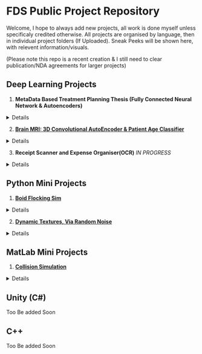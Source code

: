 # FDS Public Project Repository
Welcome, I hope to always add new projects, all work is done myself unless specificaly credited otherwise.
All projects are organised by language, then in individual project folders (If Uploaded).
Sneak Peeks will be shown here, with relevent information/visuals.

(Please note this repo is a recent creation & I still need to clear publication/NDA agreements for larger projects)

## Deep Learning Projects  
1. **MetaData Based Treatment Planning Thesis (Fully Connected Neural Network & Autoencoders)** 
<details>
  <summary>Details</summary>
  This Projects purpose was to create a fully connected neural network to predict treatment sucess based on patient metadata and the respecitive treatment plan that was implemented. Additionaly this model was used to optimise treatments by implementing the network into the existing planning software *MatRad*. The project involved full data aquisition, extraction, standardisation, autoencoding and final model creation and subsequent integration.  
  *Link to Abstract*
</details>
 
2. [**Brain MRI: 3D Convolutional AutoEncoder & Patient Age Classifier**](https://github.com/FDSchaefer/public/tree/master/Deep%20Learning/BRAIN%20MRI)
<details>
  <summary>Details</summary>
  This project involves the collection of healthy brain MRI images with various patient ages. The autoencoder compresses the 3D MRI data to a more manageable form for the Age classifier network. (This is due ot the memory limitations of my GPU). The Convolutional classifier then reads the encoded data, to predict the age of the patient, of whom the MRI was taken. The network was written in Pytorch, with CUDA compatability.
  
  The data aquired from: https://www.insight-journal.org/midas/community/view/21
  
  ![Preview](https://github.com/FDSchaefer/public/blob/master/Deep%20Learning/BRAIN%20MRI/README/gif2.gif)  
  
</details>   
 
3. **Receipt Scanner and Expense Organiser(OCR)** *IN PROGRESS*
<details>
  <summary>Details</summary>
  The concept behind this project is to implement a OCR for the purposes of reading pictures of reciepts, and extracting the name and price of each item. This would then be tabulated and the items placed into catagories. Giving the user an overview of where and how money is being spent, which items are candidates for bulk buying, etc. Idealy this project would be integrated into an app in a later development stage. 
  
</details>  


## Python Mini Projects
1. [**Boid Flocking Sim**](https://github.com/FDSchaefer/public/tree/master/Python%20Projects/FlockingSim)
<details>
  <summary>Details</summary>
  This project involved the implementation of a simple Boid Flocking simulation, using the 3 laws. Additional GUI additions were added to allow the user to play around with the simulation, including sliders, buttons and menus for all relevent options. 
  
  ![Preview](https://github.com/FDSchaefer/public/blob/master/README/BoidGif.gif)  
  
</details>

2. [**Dynamic Textures, Via Random Noise**](https://github.com/FDSchaefer/public/tree/master/Python%20Projects/DynamicNoise)
<details>
  <summary>Details</summary>
  This project worked on creating dynamic textures via random noise, by layering differnet noise dencities in differnt ways, to allow for a fast yet always unique experience. Works well as a screensaver/background or animated poster. 
  
  ![Preview](https://github.com/FDSchaefer/public/blob/master/README/Noise.gif)  
  
</details>
  
## MatLab Mini Projects
1. [**Collision Simulation**](https://github.com/FDSchaefer/public/tree/master/MatLab%20Projects/TriangleCollision)
<details>
  <summary>Details</summary>
  This project involved the implementation of 2D collision mechanics for randomly placed moving ships. Using the main script one would be able to add or remove the number of ships, and take manual control over the frame updates. 
  
  ![Preview](https://github.com/FDSchaefer/public/blob/master/README/ColliderGif.gif?raw=true)
  
</details>


## Unity (C#)
Too Be added Soon




## C++ 
Too Be added Soon
